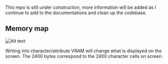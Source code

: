 This repo is still under construction, more information will be added as I continue to add to the documentations and clean up the codebase. 

## Memory map

![Alt text](http://i.imgur.com/IBxdGvUg.png)

Writing into character/attribute VRAM will change what is displayed on the screen. The 2400 bytes correspond to the 2400 character cells on screen.